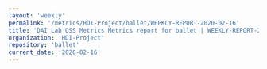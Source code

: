 ```yaml
---
layout: 'weekly'
permalink: '/metrics/HDI-Project/ballet/WEEKLY-REPORT-2020-02-16'
title: 'DAI Lab OSS Metrics Metrics report for ballet | WEEKLY-REPORT-2020-02-16'
organization: 'HDI-Project'
repository: 'ballet'
current_date: '2020-02-16'
---
```

